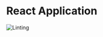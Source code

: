# React Application
![Linting](https://github.com/james-jenkinson/react-typescript-webpack-template/workflows/Linting/badge.svg)
